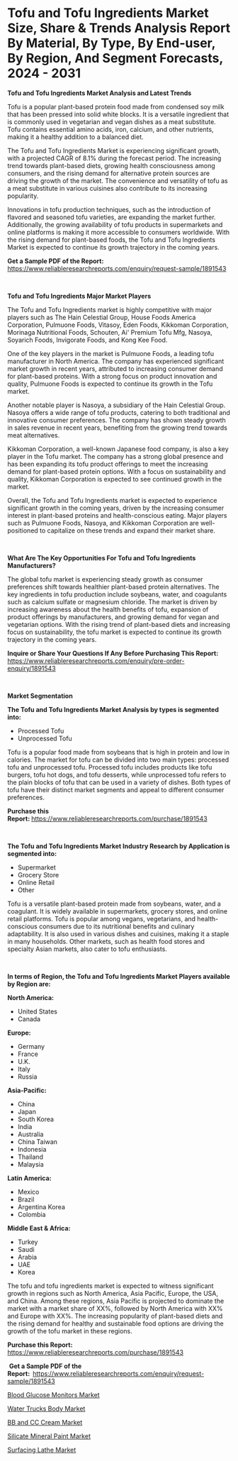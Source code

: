 <p><h1>Tofu and Tofu Ingredients Market Size, Share & Trends Analysis Report By Material, By Type, By End-user, By Region, And Segment Forecasts, 2024 - 2031</h1></p><p><strong>Tofu and Tofu Ingredients Market Analysis and Latest Trends</strong></p>
<p><p>Tofu is a popular plant-based protein food made from condensed soy milk that has been pressed into solid white blocks. It is a versatile ingredient that is commonly used in vegetarian and vegan dishes as a meat substitute. Tofu contains essential amino acids, iron, calcium, and other nutrients, making it a healthy addition to a balanced diet.</p><p>The Tofu and Tofu Ingredients Market is experiencing significant growth, with a projected CAGR of 8.1% during the forecast period. The increasing trend towards plant-based diets, growing health consciousness among consumers, and the rising demand for alternative protein sources are driving the growth of the market. The convenience and versatility of tofu as a meat substitute in various cuisines also contribute to its increasing popularity.</p><p>Innovations in tofu production techniques, such as the introduction of flavored and seasoned tofu varieties, are expanding the market further. Additionally, the growing availability of tofu products in supermarkets and online platforms is making it more accessible to consumers worldwide. With the rising demand for plant-based foods, the Tofu and Tofu Ingredients Market is expected to continue its growth trajectory in the coming years.</p></p>
<p><strong>Get a Sample PDF of the Report:&nbsp;</strong> <a href="https://www.reliableresearchreports.com/enquiry/request-sample/1891543">https://www.reliableresearchreports.com/enquiry/request-sample/1891543</a></p>
<p>&nbsp;</p>
<p><strong>Tofu and Tofu Ingredients Major Market Players</strong></p>
<p><p>The Tofu and Tofu Ingredients market is highly competitive with major players such as The Hain Celestial Group, House Foods America Corporation, Pulmuone Foods, Vitasoy, Eden Foods, Kikkoman Corporation, Morinaga Nutritional Foods, Schouten, Ai' Premium Tofu Mfg, Nasoya, Soyarich Foods, Invigorate Foods, and Kong Kee Food.</p><p>One of the key players in the market is Pulmuone Foods, a leading tofu manufacturer in North America. The company has experienced significant market growth in recent years, attributed to increasing consumer demand for plant-based proteins. With a strong focus on product innovation and quality, Pulmuone Foods is expected to continue its growth in the Tofu market.</p><p>Another notable player is Nasoya, a subsidiary of the Hain Celestial Group. Nasoya offers a wide range of tofu products, catering to both traditional and innovative consumer preferences. The company has shown steady growth in sales revenue in recent years, benefiting from the growing trend towards meat alternatives.</p><p>Kikkoman Corporation, a well-known Japanese food company, is also a key player in the Tofu market. The company has a strong global presence and has been expanding its tofu product offerings to meet the increasing demand for plant-based protein options. With a focus on sustainability and quality, Kikkoman Corporation is expected to see continued growth in the market.</p><p>Overall, the Tofu and Tofu Ingredients market is expected to experience significant growth in the coming years, driven by the increasing consumer interest in plant-based proteins and health-conscious eating. Major players such as Pulmuone Foods, Nasoya, and Kikkoman Corporation are well-positioned to capitalize on these trends and expand their market share.</p></p>
<p>&nbsp;</p>
<p><strong>What Are The Key Opportunities For Tofu and Tofu Ingredients Manufacturers?</strong></p>
<p><p>The global tofu market is experiencing steady growth as consumer preferences shift towards healthier plant-based protein alternatives. The key ingredients in tofu production include soybeans, water, and coagulants such as calcium sulfate or magnesium chloride. The market is driven by increasing awareness about the health benefits of tofu, expansion of product offerings by manufacturers, and growing demand for vegan and vegetarian options. With the rising trend of plant-based diets and increasing focus on sustainability, the tofu market is expected to continue its growth trajectory in the coming years.</p></p>
<p><strong>Inquire or Share Your Questions If Any Before Purchasing This Report:</strong> <a href="https://www.reliableresearchreports.com/enquiry/pre-order-enquiry/1891543">https://www.reliableresearchreports.com/enquiry/pre-order-enquiry/1891543</a></p>
<p>&nbsp;</p>
<p><strong>Market Segmentation</strong></p>
<p><strong>The Tofu and Tofu Ingredients Market Analysis by types is segmented into:</strong></p>
<p><ul><li>Processed Tofu</li><li>Unprocessed Tofu</li></ul></p>
<p><p>Tofu is a popular food made from soybeans that is high in protein and low in calories. The market for tofu can be divided into two main types: processed tofu and unprocessed tofu. Processed tofu includes products like tofu burgers, tofu hot dogs, and tofu desserts, while unprocessed tofu refers to the plain blocks of tofu that can be used in a variety of dishes. Both types of tofu have their distinct market segments and appeal to different consumer preferences.</p></p>
<p><strong>Purchase this Report:&nbsp;</strong><a href="https://www.reliableresearchreports.com/purchase/1891543">https://www.reliableresearchreports.com/purchase/1891543</a></p>
<p>&nbsp;</p>
<p><strong>The Tofu and Tofu Ingredients Market Industry Research by Application is segmented into:</strong></p>
<p><ul><li>Supermarket</li><li>Grocery Store</li><li>Online Retail</li><li>Other</li></ul></p>
<p><p>Tofu is a versatile plant-based protein made from soybeans, water, and a coagulant. It is widely available in supermarkets, grocery stores, and online retail platforms. Tofu is popular among vegans, vegetarians, and health-conscious consumers due to its nutritional benefits and culinary adaptability. It is also used in various dishes and cuisines, making it a staple in many households. Other markets, such as health food stores and specialty Asian markets, also cater to tofu enthusiasts.</p></p>
<p>&nbsp;</p>
<p><strong>In terms of Region, the Tofu and Tofu Ingredients Market Players available by Region are:</strong></p>
<p>
    <p> <strong> North America: </strong>
        <ul>
            <li>United States</li>
            <li>Canada</li>
        </ul>
        </p> 
    <p> <strong> Europe: </strong>
        <ul>
            <li>Germany</li>
            <li>France</li>
            <li>U.K.</li>
            <li>Italy</li>
            <li>Russia</li>
        </ul>
        </p> 
    <p> <strong> Asia-Pacific: </strong>
        <ul>
            <li>China</li>
            <li>Japan</li>
            <li>South Korea</li>
            <li>India</li>
            <li>Australia</li>
            <li>China Taiwan</li>
            <li>Indonesia</li>
            <li>Thailand</li>
            <li>Malaysia</li>
        </ul>
        </p> 
    <p> <strong> Latin America: </strong>
        <ul>
            <li>Mexico</li>
            <li>Brazil</li>
            <li>Argentina Korea</li>
            <li>Colombia</li>
        </ul>
        </p> 
    <p> <strong> Middle East & Africa: </strong>
        <ul>
            <li>Turkey</li>
            <li>Saudi</li>
            <li>Arabia</li>
            <li>UAE</li>
            <li>Korea</li>
        </ul>
    </p>
    </p>
<p><p>The tofu and tofu ingredients market is expected to witness significant growth in regions such as North America, Asia Pacific, Europe, the USA, and China. Among these regions, Asia Pacific is projected to dominate the market with a market share of XX%, followed by North America with XX% and Europe with XX%. The increasing popularity of plant-based diets and the rising demand for healthy and sustainable food options are driving the growth of the tofu market in these regions.</p></p>
<p><strong>Purchase this Report: </strong><a href="https://www.reliableresearchreports.com/purchase/1891543">https://www.reliableresearchreports.com/purchase/1891543</a></p>
<p>&nbsp;<strong>Get a Sample PDF of the Report:&nbsp;&nbsp;</strong><a href="https://www.reliableresearchreports.com/enquiry/request-sample/1891543">https://www.reliableresearchreports.com/enquiry/request-sample/1891543</a></p>
<p><strong></strong></p>
<p><p><a href="https://summer-dogwood-3e9.notion.site/Blood-Glucose-Monitors-Market-Research-Report-Provides-Critical-Insights-that-can-help-Shape-Busines-d4b3e2b7cae8480cb5897df448b0dc2e">Blood Glucose Monitors Market</a></p><p><a href="https://funky-papaya-cf4.notion.site/Water-Trucks-Body-Market-Share-Market-New-Trends-Analysis-Report-By-Type-By-Application-By-End-u-cd356cf99dfe47bfb6495fb583d81904">Water Trucks Body Market</a></p><p><a href="https://view.publitas.com/reportprime-1/bb-and-cc-cream-market-size-2024-2031-global-industrial-analysis-key-geographical-regions-market-share-top-key-players-product-types-and-forecast-research-report/">BB and CC Cream Market</a></p><p><a href="https://view.publitas.com/reportprime-1/silicate-mineral-paint-market-research-report-provides-thorough-industry-overview-which-offers-an-in-depth-analysis-of-product-trends-and-new-market-divisions/">Silicate Mineral Paint Market</a></p><p><a href="https://extreme-scabiosa-c81.notion.site/Surfacing-Lathe-Market-Analysis-Examines-its-Scope-on-Growth-Opportunities-and-Forecasted-Trends-Sp-bedcbc705d474ca090bb78ff141030f4">Surfacing Lathe Market</a></p></p>